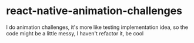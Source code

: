 # react-native-animation-challenges
I do animation challenges, it's more like testing implementation idea, so the code might be a little messy, I haven't refactor it, be cool
